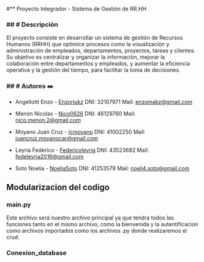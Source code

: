  #** Proyecto Integrador - Sistema de Gestión de RR.HH
### ## # Descripción
El proyecto consiste en desarrollar un sistema de gestión de Recursos Humanos (RRHH) que optimice procesos como la visualización y administración de empleados, departamentos, proyectos, tareas y clientes. Su objetivo es centralizar y organizar la información, mejorar la colaboración entre departamentos y empleados, y aumentar la eficiencia operativa y la gestión del tiempo, para facilitar la toma de decisiones.

### ## # Autores ✒️
- Angellotti Enzo - [Enzoriukz](http://https://github.com/Enzoriukz "Enzoriukz")
DNI: 32107971
Mail: enzomakz@gmail.com

- Menón Nicolas - [Nico0626](https://github.com/Nico0626 "Nico0626")
DNI: 46129760
Mail: nico.menon.2@gmail.com

- Moyano Juan Cruz - [jcmoyano](https://github.com/jcmoyano "jcmoyano")
DNI: 41002250
Mail: juancruz.moyanocar@gmail.com

- Leyria Federico - [Federicoleyria](https://github.com/Federicoleyria "Federicoleyria")
DNI: 43523682
Mail: fedeleyria2016@gmail.com

- Soto Noelia - [NoeliaSoto](https://github.com/NoeliaSoto "NoeliaSoto")
DNI: 41253579
Mail: noeli4.soto@gmail.com

## Modularizacion del codigo

### main.py
Este archivo será nuestro archivo principal ya que tendra todos las funciones tanto en el mismo archivo, como la bienvenida y la autentificacion como archivos importados como los archivos .py donde realizaremos el crud.

### Conexion_database

